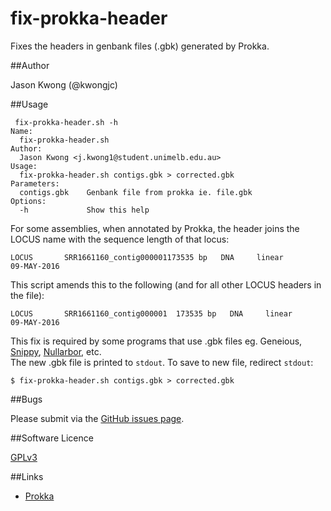 # fix-prokka-header
Fixes the headers in genbank files (.gbk) generated by Prokka.  

##Author

Jason Kwong (@kwongjc)

##Usage

```
 fix-prokka-header.sh -h
Name:
  fix-prokka-header.sh
Author:
  Jason Kwong <j.kwong1@student.unimelb.edu.au>
Usage:
  fix-prokka-header.sh contigs.gbk > corrected.gbk
Parameters:
  contigs.gbk    Genbank file from prokka ie. file.gbk
Options:
  -h             Show this help
```

For some assemblies, when annotated by Prokka, the header joins the LOCUS name with the sequence length of that locus:

```LOCUS       SRR1661160_contig000001173535 bp   DNA     linear       09-MAY-2016```

This script amends this to the following (and for all other LOCUS headers in the file):

```LOCUS       SRR1661160_contig000001	173535 bp   DNA     linear       09-MAY-2016```

This fix is required by some programs that use .gbk files eg. Geneious, [Snippy](https://github.com/tseemann/snippy), [Nullarbor](https://github.com/tseemann/nullarbor), etc.  
The new .gbk file is printed to ```stdout```. To save to new file, redirect ```stdout```:

```$ fix-prokka-header.sh contigs.gbk > corrected.gbk```

##Bugs

Please submit via the [GitHub issues page](https://github.com/kwongj/fix-prokka-header/issues).  

##Software Licence

[GPLv3](https://github.com/kwongj/fix-prokka-header/blob/master/LICENSE)

##Links
* [Prokka](https://github.com/tseemann/prokka)
